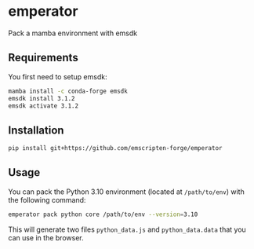 # emperator

Pack a mamba environment with emsdk

## Requirements

You first need to setup emsdk:

```bash
mamba install -c conda-forge emsdk
emsdk install 3.1.2
emsdk activate 3.1.2
```

## Installation

```bash
pip install git+https://github.com/emscripten-forge/emperator
```

## Usage

You can pack the Python 3.10 environment (located at `/path/to/env`) with the following command:

```bash
emperator pack python core /path/to/env --version=3.10
```

This will generate two files `python_data.js` and `python_data.data` that you can use in the browser.
